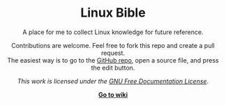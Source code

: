 <div align="center">
  <h1>Linux Bible</h1>
  <p>A place for me to collect Linux knowledge for future reference.</p>
  <p>Contributions are welcome. Feel free to fork this repo and create a pull request.
  <br>
  The easiest way is to go to the <a href="https://github.com/defunk-t/linux-bible">GitHub repo</a>,
  open a source file, and press the edit button.
  <p><i>This work is licensed under the <a href="LICENSE">GNU Free Documentation License</a></i>.</p>
  <a href="https://github.com/Defunk-t/linux-bible/wiki"><b>Go to wiki</b></a>
</div>
